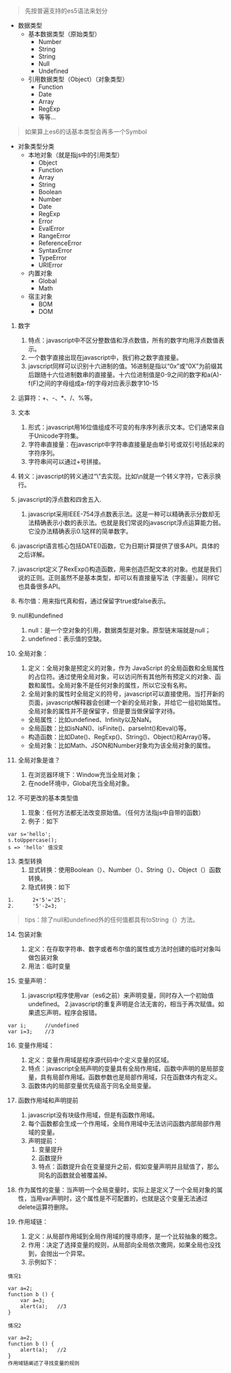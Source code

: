 >先按普遍支持的es5语法来划分

- 数据类型
    - 基本数据类型（原始类型）
        - Number
        - String
        - String
        - Null
        - Undefined
    - 引用数据类型（Object）（对象类型）
        - Function
        - Date
        - Array
        - RegExp
        - 等等...
 
>如果算上es6的话基本类型会再多一个Symbol

- 对象类型分类
    - 本地对象（就是指js中的引用类型）
        - Object
        - Function
        - Array
        - String
        - Boolean
        - Number
        - Date
        - RegExp
        - Error
        - EvalError
        - RangeError
        - ReferenceError
        - SyntaxError
        - TypeError
        - URIError
    - 内置对象
        - Global
        - Math
    - 宿主对象
        - BOM
        - DOM
        


1. 数字
    1. 特点：javascript中不区分整数值和浮点数值，所有的数字均用浮点数值表示。
    2. 一个数字直接出现在javascript中，我们称之数字直接量。
    3. javscript同样可以识别十六进制的值。16进制是指以“0x”或“0X”为前缀其后跟随十六位进制数串的直接量。十六位进制值是0-9之间的数字和a(A)-f(F)之间的字母组成a-f的字母对应表示数字10-15
2. 运算符：+、-、*、/、%等。
3. 文本
    1. 形式：javascript用16位值组成不可变的有序序列表示文本。它们通常来自于Unicode字符集。
    2. 字符串直接量：在javascript中字符串直接量是由单引号或双引号括起来的字符序列。
    3. 字符串间可以通过+号拼接。
4. 转义：javascript的转义通过“\”去实现。比如\n就是一个转义字符，它表示换行。
5. javascript的浮点数和四舍五入.

    1. javascript采用IEEE-754浮点数表示法。这是一种可以精确表示分数却无法精确表示小数的表示法。也就是我们常说的javascript浮点运算能力弱。它没办法精确表示0.1这样的简单数字。

6. javascript语言核心包括DATE()函数，它为日期计算提供了很多API。具体的之后详解。

7. javascript定义了RexExp()构造函数，用来创造匹配文本的对象。也就是我们说的正则。正则虽然不是基本类型，却可以有直接量写法（字面量）。同样它也具备很多API。

8. 布尔值：用来指代真和假，通过保留字true或false表示。
9. null和undefined
    1. null：是一个空对象的引用，数据类型是对象。原型链末端就是null；
    2. undefined：表示值的空缺。
10. 全局对象：
    1. 定义：全局对象是预定义的对象，作为 JavaScript 的全局函数和全局属性的占位符。通过使用全局对象，可以访问所有其他所有预定义的对象、函数和属性。全局对象不是任何对象的属性，所以它没有名称。
    2. 全局对象的属性时全局定义的符号，javascript可以直接使用。当打开新的页面，javascript解释器会创建一个新的全局对象，并给它一组初始属性。全局对象的属性并不是保留字，但是要当做保留字对待。
    - 全局属性：比如undefined、Infinity以及NaN。
    - 全局函数：比如isNaN()、isFinite()、parseInt()和eval()等。
    - 构造函数：比如Date()、RegExp()、String()、Object()和Array()等。
    - 全局对象：比如Math、JSON和Number对象均为该全局对象的属性。

11. 全局对象是谁？
    1. 在浏览器环境下：Window充当全局对象；
    2. 在node环境中，Global充当全局对象。

12. 不可更改的基本类型值
    1. 现象：任何方法都无法改变原始值。（任何方法指js中自带的函数）
    2. 例子：如下


```
var s='hello';
s.toUppercase();
s => 'hello' 值没变
```

13. 类型转换
    1. 显式转换：使用Boolean（）、Number（）、String（）、Object（）函数转换。
    2. 隐式转换：如下


```
1.      2+'5'='25';
2.      '5'-2=3;
```
>tips：除了null和undefined外的任何值都具有toString（）方法。

14. 包装对象
    1. 定义：在存取字符串、数字或者布尔值的属性或方法时创建的临时对象叫做包装对象
    2. 用法：临时变量

15. 变量声明：
    1. javascript程序使用var（es6之前）来声明变量，同时存入一个初始值undefined。
    2.javascript的重复声明是合法无害的，相当于再次赋值。如果遗忘声明，程序会报错。

```
var i;      //undefined
var i=3;    //3
```
16. 变量作用域：
    1. 定义：变量作用域是程序源代码中个定义变量的区域。
    2. 特点：javascript全局声明的变量具有全局作用域，函数中声明的是局部变量，具有局部作用域。函数参数也是局部作用域，只在函数体内有定义。
    3. 函数体内的局部变量优先级高于同名全局变量。

17. 函数作用域和声明提前
    1. javascript没有块级作用域，但是有函数作用域。
    2. 每个函数都会生成一个作用域，全局作用域中无法访问函数内部局部作用域的变量。
    3. 声明提前：
        1. 变量提升
        2. 函数提升
        3. 特点：函数提升会在变量提升之前，假如变量声明并且赋值了，那么同名的函数就会被覆盖掉。
    
18. 作为属性的变量：当声明一个全局变量时，实际上是定义了一个全局对象的属性，当用var声明时，这个属性是不可配置的，也就是这个变量无法通过delete运算符删除。

19. 作用域链：
    1. 定义：从局部作用域到全局作用域的搜寻顺序，是一个比较抽象的概念。
    2. 作用：决定了选择变量的规则，从局部向全局依次撒网，如果全局也没找到，会抛出一个异常。
    3. 示例如下：
    

```
情况1

var a=2;
function b () {
    var a=3;
    alert(a);   //3
}

情况2

var a=2;
function b () {
    alert(a);   //2
}
作用域链阐述了寻找变量的规则
```

